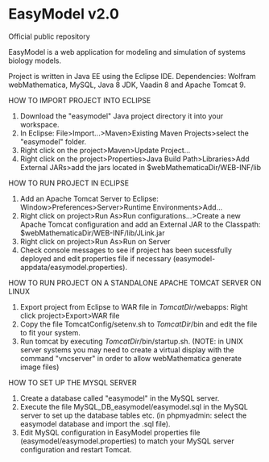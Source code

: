 # EasyModel v2.0
Official public repository

EasyModel is a web application for modeling and simulation of systems biology models.

Project is written in Java EE using the Eclipse IDE.
Dependencies: Wolfram webMathematica, MySQL, Java 8 JDK, Vaadin 8 and Apache Tomcat 9.

HOW TO IMPORT PROJECT INTO ECLIPSE

1. Download the "easymodel" Java project directory it into your workspace.
2. In Eclipse: File>Import...>Maven>Existing Maven Projects>select the "easymodel" folder.
3. Right click on the project>Maven>Update Project...
4. Right click on the project>Properties>Java Build Path>Libraries>Add External JARs>add the jars located in $webMathematicaDir/WEB-INF/lib

HOW TO RUN PROJECT IN ECLIPSE

1. Add an Apache Tomcat Server to Eclipse: Window>Preferences>Server>Runtime Environments>Add...
2. Right click on project>Run As>Run configurations...>Create a new Apache Tomcat configuration and add an External JAR to the Classpath: $webMathematicaDir/WEB-INF/lib/JLink.jar
3. Right click on project>Run As>Run on Server
4. Check console messages to see if project has been sucessfully deployed and edit properties file if necessary (easymodel-appdata/easymodel.properties).

HOW TO RUN PROJECT ON A STANDALONE APACHE TOMCAT SERVER ON LINUX

1. Export project from Eclipse to WAR file in $TomcatDir$/webapps: Right click project>Export>WAR file
2. Copy the file TomcatConfig/setenv.sh to $TomcatDir$/bin and edit the file to fit your system.
3. Run tomcat by executing $TomcatDir$/bin/startup.sh.
(NOTE: in UNIX server systems you may need to create a virtual display with the command "vncserver" in order to allow webMathematica generate image files)

HOW TO SET UP THE MYSQL SERVER

1. Create a database called "easymodel" in the MySQL server.
2. Execute the file MySQL_DB_easymodel/easymodel.sql in the MySQL server to set up the database tables etc. (in phpmyadmin: select the easymodel database and import the .sql file).
3. Edit MySQL configuration in EasyModel properties file (easymodel/easymodel.properties) to match your MySQL server configuration and restart Tomcat.
